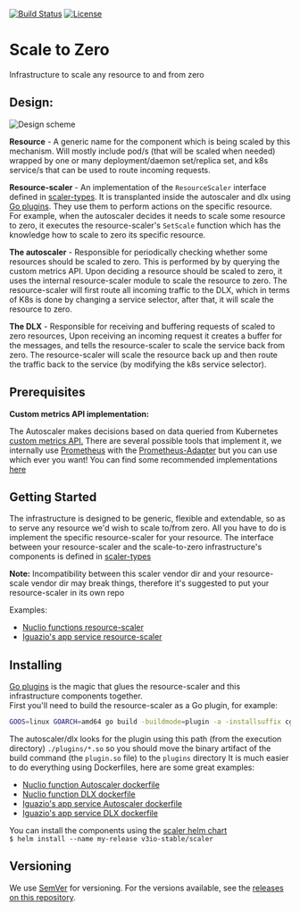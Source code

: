<a id="top"></a>
[![Build Status](https://github.com/v3io/scaler/workflows/CI/badge.svg)](https://github.com/v3io/scaler/actions)
[![License](https://img.shields.io/badge/License-Apache%202.0-blue.svg)](https://opensource.org/licenses/Apache-2.0)

# Scale to Zero

Infrastructure to scale any resource to and from zero

## Design:
![Design scheme](https://www.lucidchart.com/publicSegments/view/b01741e1-cb15-438e-8bd7-e5865dcc2043/image.jpeg)

**Resource** - A generic name for the component which is being scaled by this mechanism.
Will mostly include pod/s (that will be scaled when needed) wrapped by one or many deployment/daemon set/replica set, 
and k8s service/s that can be used to route incoming requests.

**Resource-scaler** - An implementation of the `ResourceScaler` interface defined in 
[scaler-types](https://github.com/v3io/scaler-types). It is transplanted inside the autoscaler and dlx using
[Go plugins](https://appliedgo.net/plugins/). They use them to perform actions on the specific resource.<br>
For example, when the autoscaler decides it needs to scale some resource to zero, it executes the resource-scaler's
`SetScale` function which has the knowledge how to scale to zero its specific resource.

**The autoscaler** - Responsible for periodically checking whether some resources should be scaled to zero. This is 
performed by by querying the custom metrics API. Upon deciding a resource should be scaled to zero, it uses the internal 
resource-scaler module to scale the resource to zero.
The resource-scaler will first route all incoming traffic to the DLX, which in terms of K8s is done by changing a 
service selector, after that, it will scale the resource to zero.

**The DLX** - Responsible for receiving and buffering requests of scaled to zero resources, Upon receiving an incoming 
request it creates a buffer for the messages, and tells the resource-scaler to scale the service back from zero.
The resource-scaler will scale the resource back up and then route the traffic back to the service (by modifying the k8s 
service selector).

## Prerequisites

**Custom metrics API implementation:**

The Autoscaler makes decisions based on data queried from Kubernetes 
[custom metrics API.](https://github.com/kubernetes/design-proposals-archive/blob/main/instrumentation/custom-metrics-api.md)
There are several possible tools that implement it, we internally use
[Prometheus](https://prometheus.io/) with the [Prometheus-Adapter](https://github.com/DirectXMan12/k8s-prometheus-adapter)
but you can use which ever you want! You can find some recommended implementations 
[here](https://github.com/kubernetes/metrics/blob/release-1.14/IMPLEMENTATIONS.md#custom-metrics-api)

## Getting Started
The infrastructure is designed to be generic, flexible and extendable, so as to serve any resource we'd wish to scale 
to/from zero. All you have to do is implement the specific resource-scaler for your resource. The interface between your 
resource-scaler and the scale-to-zero infrastructure's components is defined in 
[scaler-types](https://github.com/v3io/scaler-types)

**Note:** Incompatibility between this scaler vendor dir and your resource-scale vendor dir may break things, 
therefore it's suggested to put your resource-scaler in its own repo

Examples:
* [Nuclio functions resource-scaler](https://github.com/nuclio/nuclio/blob/master/pkg/platform/kube/resourcescaler/resourcescaler.go)
* [Iguazio's app service resource-scaler](https://github.com/v3io/app-resource-scaler/blob/development/pkg/resourcescaler/resourcescaler.go)  

## Installing
[Go plugins](https://appliedgo.net/plugins/) is the magic that glues the resource-scaler and this infrastructure 
components together.<br>
First you'll need to build the resource-scaler as a Go plugin, for example: <br>
```sh
GOOS=linux GOARCH=amd64 go build -buildmode=plugin -a -installsuffix cgo -ldflags="-s -w" -o ./plugin.so ./resourcescaler.go
```
The autoscaler/dlx looks for the plugin using this path (from the execution directory) `./plugins/*.so` so you should 
move the binary artifact of the build command (the `plugin.so` file) to the `plugins` directory
It is much easier to do everything using Dockerfiles, here are some great examples: 
* [Nuclio function Autoscaler dockerfile](https://github.com/nuclio/nuclio/blob/master/cmd/autoscaler/Dockerfile)  
* [Nuclio function DLX dockerfile](https://github.com/nuclio/nuclio/blob/master/cmd/dlx/Dockerfile)
* [Iguazio's app service Autoscaler dockerfile](https://github.com/v3io/app-resource-scaler/blob/development/cmd/autoscaler/Dockerfile)  
* [Iguazio's app service DLX dockerfile](https://github.com/v3io/app-resource-scaler/blob/development/cmd/dlx/Dockerfile)

You can install the components using the [scaler helm chart](https://github.com/v3io/helm-charts/tree/development/stable/scaler)<br>
`$ helm install --name my-release v3io-stable/scaler`


## Versioning

We use [SemVer](http://semver.org/) for versioning. For the versions available, see the 
[releases on this repository](https://github.com/v3io/scaler/releases).
